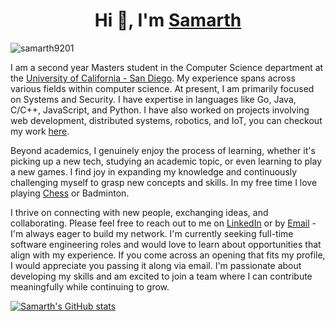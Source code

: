 <h1 align="center">Hi 👋, I'm <a href="https://samarth9201.github.io" target="blank">
Samarth</a></h1>

<p align="left"> <img src="https://komarev.com/ghpvc/?username=samarth9201" alt="samarth9201" /> </p>

I am a second year Masters student in the Computer Science department at the [University of California - San Diego](https://ucsd.edu/). My experience spans across various fields within computer science. At present, I am primarily focused on Systems and Security. I have expertise in languages like Go, Java, C/C++, JavaScript, and Python. I have also worked on projects involving web development, distributed systems, robotics, and IoT, you can checkout my work [here](/projects/).

Beyond academics, I genuinely enjoy the process of learning, whether it's picking up a new tech, studying an academic topic, or even learning to play a new games. I find joy in expanding my knowledge and continuously challenging myself to grasp new concepts and skills. In my free time I love playing [Chess](https://www.chess.com/member/samarth9201) or Badminton.

I thrive on connecting with new people, exchanging ideas, and collaborating. Please feel free to reach out to me on [LinkedIn](https://www.linkedin.com/in/samarthbhadane/) or by [Email](mailto:sbhadane@ucsd.edu) - I'm always eager to build my network. I'm currently seeking full-time software engineering roles and would love to learn about opportunities that align with my experience. If you come across an opening that fits my profile, I would appreciate you passing it along via email. I'm passionate about developing my skills and am excited to join a team where I can contribute meaningfully while continuing to grow.

[![Samarth's GitHub stats](https://github-readme-stats-peach-nine-51.vercel.app/api?username=samarth9201&show_icons=true&include_all_commits=true&hide=contribs)](https://github.com/samarth9201/)
<!---![Top Langs](https://github-readme-stats-omega-mocha-83.vercel.app/api/top-langs/?username=samarth9201&hide_progress=true)>

### 🤝🏻 &nbsp;Connect with Me

<p align="lef">
<a href="https://linkedin.com/in/samarthbhadane"><img src="https://img.shields.io/badge/-Samarth%20Bhadane%20-0077B5?style=flat&logo=Linkedin&logoColor=white"/></a>
<a href="mailto:sbhadane@ucsd.edu"><img src="https://img.shields.io/badge/sbhadane@ucsd.edu-D14836?style=flat&logo=Gmail&logoColor=white"/></a>
</p>
